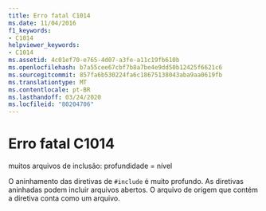 ```yaml
---
title: Erro fatal C1014
ms.date: 11/04/2016
f1_keywords:
- C1014
helpviewer_keywords:
- C1014
ms.assetid: 4c01ef70-e765-4d07-a3fe-a11c19fb610b
ms.openlocfilehash: b7a55cee67cbf7b8a7be4e9dd50b12425f6621c6
ms.sourcegitcommit: 857fa6b530224fa6c18675138043aba9aa0619fb
ms.translationtype: MT
ms.contentlocale: pt-BR
ms.lasthandoff: 03/24/2020
ms.locfileid: "80204706"
---
```

# <a name="fatal-error-c1014"></a>Erro fatal C1014

muitos arquivos de inclusão: profundidade = nível

O aninhamento das diretivas de `#include` é muito profundo. As diretivas aninhadas podem incluir arquivos abertos. O arquivo de origem que contém a diretiva conta como um arquivo.
